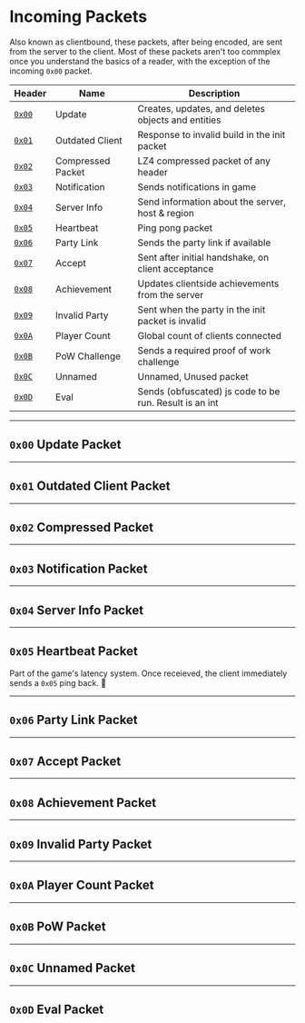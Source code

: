 # **Incoming Packets**

Also known as clientbound, these packets, after being encoded, are sent from the server to the client. Most of these packets aren't too commplex once you understand the basics of a reader, with the exception of the incoming `0x00` packet.

| Header                                              | Name              | Description                                            |
| --------------------------------------------------- | ----------------- | ------------------------------------------------------ |
| [`0x00`](./incoming.md#0x00-update-packet)          | Update            | Creates, updates, and deletes objects and entities     |
| [`0x01`](./incoming.md#0x01-outdated-client-packet) | Outdated Client   | Response to invalid build in the init packet           |
| [`0x02`](./incoming.md#0x02-compressed-packet)      | Compressed Packet | LZ4 compressed packet of any header                    |
| [`0x03`](./incoming.md#0x03-notification-packet)    | Notification      | Sends notifications in game                            |
| [`0x04`](./incoming.md#0x04-server-info-packet)     | Server Info       | Send information about the server, host & region       |
| [`0x05`](./incoming.md#0x05-heartbeat-packet)       | Heartbeat         | Ping pong packet                                       |
| [`0x06`](./incoming.md#0x06-party-link-packet)      | Party Link        | Sends the party link if available                      |
| [`0x07`](./incoming.md#0x07-accept-packet)          | Accept            | Sent after initial handshake, on client acceptance     |
| [`0x08`](./incoming.md#0x08-achievement-packet)     | Achievement       | Updates clientside achievements from the server        |
| [`0x09`](./incoming.md#0x09-invalid-party-packet)   | Invalid Party     | Sent when the party in the init packet is invalid      |
| [`0x0A`](./incoming.md#0x0a-player-count-packet)    | Player Count      | Global count of clients connected                      |
| [`0x0B`](./incoming.md#0x0b-pow-packet)             | PoW Challenge     | Sends a required proof of work challenge               |
| [`0x0C`](./incoming.md#0x0c-unnamed-packet)         | Unnamed           | Unnamed, Unused packet                                 |
| [`0x0D`](./incoming.md#0x0d-eval-packet)            | Eval              | Sends (obfuscated) js code to be run. Result is an int |

---

## **`0x00` Update Packet**

---

## **`0x01` Outdated Client Packet**

---

## **`0x02` Compressed Packet**

---

## **`0x03` Notification Packet**

---

## **`0x04` Server Info Packet**

---

## **`0x05` Heartbeat Packet**

Part of the game's latency system. Once receieved, the client immediately sends a `0x05` ping back. 🏓

---

## **`0x06` Party Link Packet**

---

## **`0x07` Accept Packet**

---

## **`0x08` Achievement Packet**

---

## **`0x09` Invalid Party Packet**

---

## **`0x0A` Player Count Packet**

---

## **`0x0B` PoW Packet**

---

## **`0x0C` Unnamed Packet**

---

## **`0x0D` Eval Packet**
